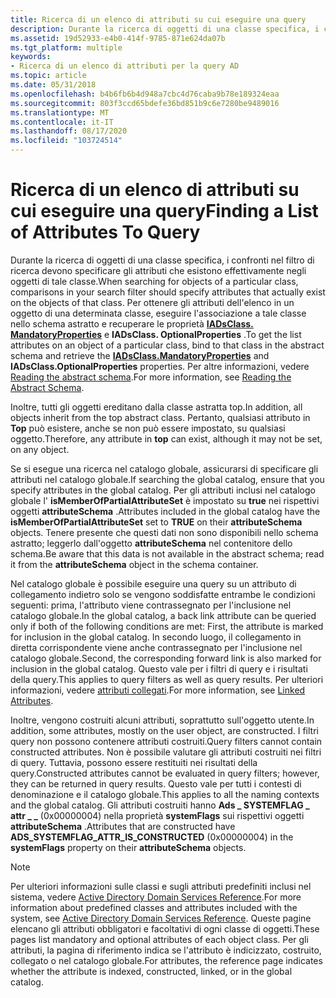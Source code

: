 ```yaml
---
title: Ricerca di un elenco di attributi su cui eseguire una query
description: Durante la ricerca di oggetti di una classe specifica, i confronti nel filtro di ricerca devono specificare gli attributi che esistono effettivamente negli oggetti di tale classe.
ms.assetid: 19d52933-e4b0-414f-9785-871e624da07b
ms.tgt_platform: multiple
keywords:
- Ricerca di un elenco di attributi per la query AD
ms.topic: article
ms.date: 05/31/2018
ms.openlocfilehash: b4b6fb6b4d948a7cbc4d76caba9b78e189324eaa
ms.sourcegitcommit: 803f3ccd65bdefe36bd851b9c6e7280be9489016
ms.translationtype: MT
ms.contentlocale: it-IT
ms.lasthandoff: 08/17/2020
ms.locfileid: "103724514"
---
```

# <a name="finding-a-list-of-attributes-to-query"></a><span data-ttu-id="2c333-104">Ricerca di un elenco di attributi su cui eseguire una query</span><span class="sxs-lookup"><span data-stu-id="2c333-104">Finding a List of Attributes To Query</span></span>

<span data-ttu-id="2c333-105">Durante la ricerca di oggetti di una classe specifica, i confronti nel filtro di ricerca devono specificare gli attributi che esistono effettivamente negli oggetti di tale classe.</span><span class="sxs-lookup"><span data-stu-id="2c333-105">When searching for objects of a particular class, comparisons in your search filter should specify attributes that actually exist on the objects of that class.</span></span> <span data-ttu-id="2c333-106">Per ottenere gli attributi dell'elenco in un oggetto di una determinata classe, eseguire l'associazione a tale classe nello schema astratto e recuperare le proprietà [**IADsClass. MandatoryProperties**](/windows/desktop/ADSI/iadsclass-property-methods) e **IADsClass. OptionalProperties** .</span><span class="sxs-lookup"><span data-stu-id="2c333-106">To get the list attributes on an object of a particular class, bind to that class in the abstract schema and retrieve the [**IADsClass.MandatoryProperties**](/windows/desktop/ADSI/iadsclass-property-methods) and **IADsClass.OptionalProperties** properties.</span></span> <span data-ttu-id="2c333-107">Per altre informazioni, vedere [Reading the abstract schema](reading-the-abstract-schema.md).</span><span class="sxs-lookup"><span data-stu-id="2c333-107">For more information, see [Reading the Abstract Schema](reading-the-abstract-schema.md).</span></span>

<span data-ttu-id="2c333-108">Inoltre, tutti gli oggetti ereditano dalla classe astratta top.</span><span class="sxs-lookup"><span data-stu-id="2c333-108">In addition, all objects inherit from the top abstract class.</span></span> <span data-ttu-id="2c333-109">Pertanto, qualsiasi attributo in **Top** può esistere, anche se non può essere impostato, su qualsiasi oggetto.</span><span class="sxs-lookup"><span data-stu-id="2c333-109">Therefore, any attribute in **top** can exist, although it may not be set, on any object.</span></span>

<span data-ttu-id="2c333-110">Se si esegue una ricerca nel catalogo globale, assicurarsi di specificare gli attributi nel catalogo globale.</span><span class="sxs-lookup"><span data-stu-id="2c333-110">If searching the global catalog, ensure that you specify attributes in the global catalog.</span></span> <span data-ttu-id="2c333-111">Per gli attributi inclusi nel catalogo globale l' **isMemberOfPartialAttributeSet** è impostato su **true** nei rispettivi oggetti **attributeSchema** .</span><span class="sxs-lookup"><span data-stu-id="2c333-111">Attributes included in the global catalog have the **isMemberOfPartialAttributeSet** set to **TRUE** on their **attributeSchema** objects.</span></span> <span data-ttu-id="2c333-112">Tenere presente che questi dati non sono disponibili nello schema astratto; leggerlo dall'oggetto **attributeSchema** nel contenitore dello schema.</span><span class="sxs-lookup"><span data-stu-id="2c333-112">Be aware that this data is not available in the abstract schema; read it from the **attributeSchema** object in the schema container.</span></span>

<span data-ttu-id="2c333-113">Nel catalogo globale è possibile eseguire una query su un attributo di collegamento indietro solo se vengono soddisfatte entrambe le condizioni seguenti: prima, l'attributo viene contrassegnato per l'inclusione nel catalogo globale.</span><span class="sxs-lookup"><span data-stu-id="2c333-113">In the global catalog, a back link attribute can be queried only if both of the following conditions are met: First, the attribute is marked for inclusion in the global catalog.</span></span> <span data-ttu-id="2c333-114">In secondo luogo, il collegamento in diretta corrispondente viene anche contrassegnato per l'inclusione nel catalogo globale.</span><span class="sxs-lookup"><span data-stu-id="2c333-114">Second, the corresponding forward link is also marked for inclusion in the global catalog.</span></span> <span data-ttu-id="2c333-115">Questo vale per i filtri di query e i risultati della query.</span><span class="sxs-lookup"><span data-stu-id="2c333-115">This applies to query filters as well as query results.</span></span> <span data-ttu-id="2c333-116">Per ulteriori informazioni, vedere [attributi collegati](linked-attributes.md).</span><span class="sxs-lookup"><span data-stu-id="2c333-116">For more information, see [Linked Attributes](linked-attributes.md).</span></span>

<span data-ttu-id="2c333-117">Inoltre, vengono costruiti alcuni attributi, soprattutto sull'oggetto utente.</span><span class="sxs-lookup"><span data-stu-id="2c333-117">In addition, some attributes, mostly on the user object, are constructed.</span></span> <span data-ttu-id="2c333-118">I filtri query non possono contenere attributi costruiti.</span><span class="sxs-lookup"><span data-stu-id="2c333-118">Query filters cannot contain constructed attributes.</span></span> <span data-ttu-id="2c333-119">Non è possibile valutare gli attributi costruiti nei filtri di query. Tuttavia, possono essere restituiti nei risultati della query.</span><span class="sxs-lookup"><span data-stu-id="2c333-119">Constructed attributes cannot be evaluated in query filters; however, they can be returned in query results.</span></span> <span data-ttu-id="2c333-120">Questo vale per tutti i contesti di denominazione e il catalogo globale.</span><span class="sxs-lookup"><span data-stu-id="2c333-120">This applies to all the naming contexts and the global catalog.</span></span> <span data-ttu-id="2c333-121">Gli attributi costruiti hanno **Ads \_ SYSTEMFLAG \_ attr \_ \_** (0x00000004) nella proprietà **systemFlags** sui rispettivi oggetti **attributeSchema** .</span><span class="sxs-lookup"><span data-stu-id="2c333-121">Attributes that are constructed have **ADS\_SYSTEMFLAG\_ATTR\_IS\_CONSTRUCTED** (0x00000004) in the **systemFlags** property on their **attributeSchema** objects.</span></span>

> [!Note]  
> <span data-ttu-id="2c333-122">Per ulteriori informazioni sulle classi e sugli attributi predefiniti inclusi nel sistema, vedere [Active Directory Domain Services Reference](active-directory-domain-services-reference.md).</span><span class="sxs-lookup"><span data-stu-id="2c333-122">For more information about predefined classes and attributes included with the system, see [Active Directory Domain Services Reference](active-directory-domain-services-reference.md).</span></span> <span data-ttu-id="2c333-123">Queste pagine elencano gli attributi obbligatori e facoltativi di ogni classe di oggetti.</span><span class="sxs-lookup"><span data-stu-id="2c333-123">These pages list mandatory and optional attributes of each object class.</span></span> <span data-ttu-id="2c333-124">Per gli attributi, la pagina di riferimento indica se l'attributo è indicizzato, costruito, collegato o nel catalogo globale.</span><span class="sxs-lookup"><span data-stu-id="2c333-124">For attributes, the reference page indicates whether the attribute is indexed, constructed, linked, or in the global catalog.</span></span>

 

 

 